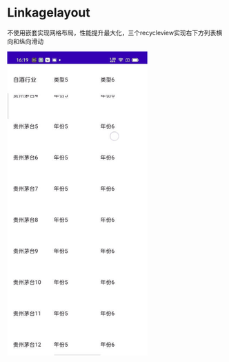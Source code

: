 # Linkagelayout
不使用嵌套实现网格布局，性能提升最大化，三个recycleview实现右下方列表横向和纵向滑动

![image](https://github.com/LgSecret/Linkagelayout/blob/main/demo.gif)
